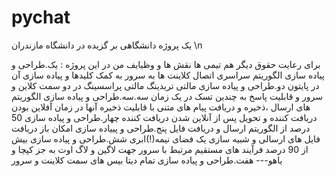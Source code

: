 # pychat
یک پروژه دانشگاهی بر گزیده در دانشگاه مازندران \n 

برای رعایت حقوق دیگر هم تیمی ها نقش ها و وظیایف من در این پروژه
:
یک.طراحی و پیاده سازی الگوریتم سراسری اتصال کلاینت ها به سرور به کمک کلیدها و پیاده سازی آن در پایتون 
دو.طراحی و پیاده سازی مالتی تریدینگ مالتی پراسسینگ در دو سمت کلاین و سرور و قابلیت پاسخ به چندین تسک در یک زمان 
سه.سه.طراحی و پیاده سازی الگوریتم های ارسال ،ذخیره و دریافت پیام های متنی با قابلیت ذخیره 
آنها در زمان آفلاین بودن دریافت کننده و تحویل پس از آنلاین شدن دریافت کننده
چهار.طراحی و پیاده سازی 50 درصد از الگوریتم ارسال و دریافت فایل 
پنج.طراحی و پییاده سازی امکان باز دریافت فایل های ارسالی و شبیه سازی یک فضای نیمه(!)ابری 
شش.طراحی و پیاده سازی بیش از 90 درصد فرآیند های مستقیم مرتبط با سرور جهت لاگین و لاگ اوت به جز کپچا و یاهو--- 
هفت.طراحی و پیاده سازی تمام دیتا بیس های سمت کلاینت و سرور 
